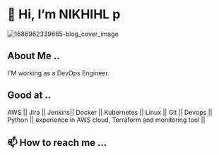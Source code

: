 #                                     👋 Hi, I’m NIKHIHL p
![1686962339665-blog_cover_image](https://github.com/pathepunikhil/AWS-S3-Pre-signed-URL-with-AWS-Cognito-Auth-and-Encrypted-S3-Data/assets/131676013/445ed87c-f8e3-44c2-b69f-ad0a108a7932)


##  About Me ..
  I'M working as a DevOps Engineer.
## Good at ..
  AWS || Jira || Jenkins|| Docker || Kubernetes || Linux || Git || Devops || Python || experience in AWS cloud, Terraform and monitoring tool ||
##  📫 How to reach me ...


<!---
pathepunikhil/pathepunikhil is a ✨ special ✨ repository because its `README.md` (this file) appears on your GitHub profile.
You can click the Preview link to take a look at your changes.
--->
